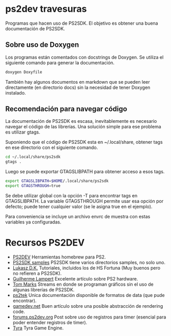 # ps2dev travesuras

Programas que hacen uso de PS2SDK. El objetivo es obtener una buena
documentación de PS2SDK.

## Sobre uso de Doxygen

Los programas están comentados con docstrings de Doxygen. Se utiliza
el siguiente comando para generar la documentación.

```bash
doxygen Doxyfile
```

También hay algunos documentos en markdown que se pueden leer
directamente (en directorio docs) sin la necesidad de tener Doxygen
instalado.

## Recomendación para navegar código

La documentación de PS2SDK es escasa, inevitablemente es necesario
navegar el código de las librerías. Una solución simple para ese
problema es utilizar gtags.

Suponiendo que el código de PS2SDK esta en ~/.local/share, obtener
tags en ese directorio con el siguiente comando.

```bash
cd ~/.local/share/ps2sdk 
gtags .
```
Luego se puede exportar GTAGSLIBPATH para obtener acceso a esos tags.

```bash
export GTAGSLIBPATH=$HOME/.local/share/ps2sdk
export GTAGSTHROUGH=true 
```

Se debe utilizar global con la opción -T para encontrar tags en
GTAGSLIBPATH. La variable GTAGSTHROUGH permite usar esa opción por
defecto; puede tener cualquier valor (se le asigna true en el
ejemplo).

Para conveniencia se incluye un archivo envrc de muestra con estas
variables ya configuradas.

# Recursos PS2DEV

* [PS2DEV](https://github.com/ps2dev) Herramientas homebrew para PS2.
* [PS2SDK samples](https://github.com/ps2dev/ps2sdk) PS2SDK tiene varios directorios samples, no solo uno.
* [Lukasz D.K.](https://github.com/lukaszdk) Tutoriales, incluidos los de HS Fortuna (Muy buenos pero no refieren a PS2SDK).
* [Guilherme Lampert](https://glampert.com) Excelente artículo sobre PS2 hardware.
* [Tom Marks](https://github.com/phy1um/ps2-homebrew-livestreams) Streams en donde se programan gráficos sin el uso de algunas librerías de PS2SDK.
* [ps2tek](https://psi-rockin.github.io/ps2tek/#gs) Unica documentación disponible de formatos de data (que pude encontrar).
* [gamedev.net](https://gamedev.net/reference/articles/article2027.asp) Buen artículo sobre una posible abstracción de rendering code.
* [forums.ps2dev.org](https://forums.ps2dev.org/viewtopic.php?t=2842&highlight=clock+tick) Post sobre uso de registros para timer (esencial para poder entender registros de timer).
* [Tyra](https://github.com/h4570/tyra) Tyra Game Engine. 
